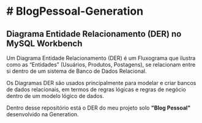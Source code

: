 <!DOCTYPE html>
<html lang="pt-br">
  <head>
    <meta charset="UTF-8" />
    <h1># BlogPessoal-Generation</h1>
<h2>Diagrama Entidade Relacionamento (DER) no MySQL Workbench </h2>
<p>Um Diagrama Entidade Relacionamento (DER) é um Fluxograma que ilustra como as “Entidades” (Usuários, Produtos, Postagens), se relacionam entre si dentro de um sistema de Banco de Dados Relacional.</p>
Os Diagramas DER são usados principalmente para modelar e criar bancos de dados relacionais, em termos de regras lógicas e regras de negócio dentro de um modelo lógico de dados.
    <p>Dentro desse repositório está o DER do meu projeto solo <b>"Blog Pessoal"</b> desenvolvido na Generation.</p>
